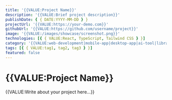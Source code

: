 ```yaml
---
title: '{{VALUE:Project Name}}'
description: '{{VALUE:Brief project description}}'
publishDate: { { DATE:YYYY-MM-DD } }
projectUrl: '{{VALUE:https://your-demo.com}}'
githubUrl: '{{VALUE:https://github.com/username/project}}'
image: '{{VALUE:/images/showcase/screenshot.png}}'
technologies: [{ { VALUE:React, TypeScript, Tailwind CSS } }]
category: '{{VALUE:web-development|mobile-app|desktop-app|ai-tool|library|api}}'
tags: [{ { VALUE:tag1, tag2, tag3 } }]
featured: false
---
```


# {{VALUE:Project Name}}

{{VALUE:Write about your project here...}}
